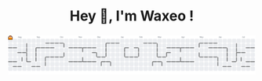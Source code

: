 <h1 align="center">Hey 👋, I'm Waxeo !</h1>

###

<picture>
    <source media="(prefers-color-scheme: dark)" srcset="https://raw.githubusercontent.com/Waxeo/Waxeo/output/pacman-contribution-graph-dark.svg">
    <source media="(prefers-color-scheme: light)" srcset="https://raw.githubusercontent.com/Waxeo/Waxeo/output/pacman-contribution-graph.svg">
    <img alt="pacman contribution graph" src="https://raw.githubusercontent.com/Waxeo/Waxeo/output/pacman-contribution-graph.svg">
</picture>

###
